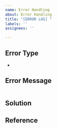 ```yaml
---
name: Error Handling
about: Error Handling
title: "[ERROR LOG] "
labels: ''
assignees: ''

---
```


## Error Type
- 
## Error Message
```shell

```
## Solution

## Reference
